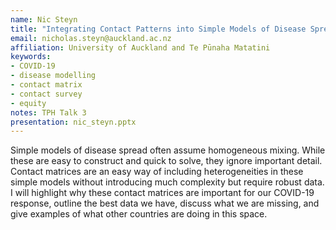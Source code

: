 ```yaml
---
name: Nic Steyn
title: "Integrating Contact Patterns into Simple Models of Disease Spread"
email: nicholas.steyn@auckland.ac.nz
affiliation: University of Auckland and Te Pūnaha Matatini
keywords:
- COVID-19
- disease modelling
- contact matrix
- contact survey
- equity
notes: TPH Talk 3
presentation: nic_steyn.pptx
---
```


Simple models of disease spread often assume homogeneous mixing. While these are easy to construct and quick to solve, they ignore important detail. Contact matrices are an easy way of including heterogeneities in these simple models without introducing much complexity but require robust data. I will highlight why these contact matrices are important for our COVID-19 response, outline the best data we have, discuss what we are missing, and give examples of what other countries are doing in this space.
